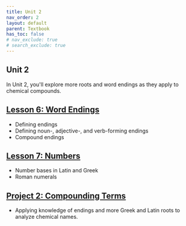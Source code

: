 ```yaml
---
title: Unit 2
nav_order: 2
layout: default
parent: Textbook
has_toc: false
# nav_exclude: true
# search_exclude: true
---
```


## Unit 2

In Unit 2, you'll explore more roots and word endings as they apply to chemical compounds. 

[Lesson 6: Word Endings](./lesson6-suffixes/)
-

- Defining endings
- Defining noun-, adjective-, and verb-forming endings
- Compound endings

[Lesson 7: Numbers](./lesson7-numbers/)
-

- Number bases in Latin and Greek
- Roman numerals

<!-- [Lesson 8: Names in Chemistry](./lesson8-chem-names/)
-

- Diminutive endings
- Chemistry concepts
    - Elements
    - Atoms
    - Valence
    - Bonds

[Lesson 9: Chemistry in the Ancient World](./lesson9-ancient-chemistry/)
-

- History of chemistry from ancient world to Scientific Revolution
- Humoralism
- Democritus and early atomic theory
- Alchemy in Rome and the Islamic World
- Chemistry in the Renaissance

[Lesson 10: The Periodic Table](./lesson10-periodic-table/)
-

- Classical and Modern Elements
- History of periodic table(s)
- Tables by Dalton, Berzelius, and Mendeleev
- Discovery of new elements
- Synthetic and radioactive elements  -->

[Project 2: Compounding Terms](./project2-compounds/)
-

- Applying knowledge of endings and more Greek and Latin roots to analyze chemical names.

